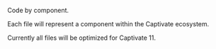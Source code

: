 Code by component.  

Each file will represent a component within the Captivate ecosystem.

Currently all files will be optimized for Captivate 11.